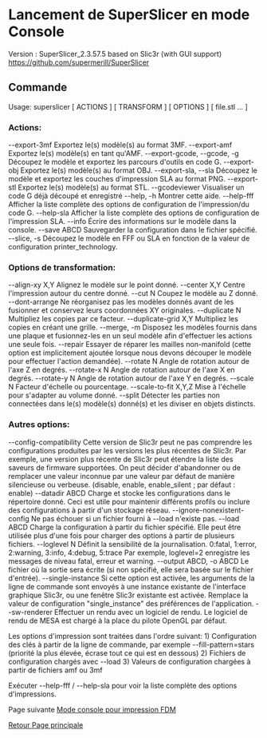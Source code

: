 # Lancement de SuperSlicer en mode Console

Version : SuperSlicer_2.3.57.5 based on Slic3r (with GUI support)
https://github.com/supermerill/SuperSlicer

## Commande 

Usage: superslicer [ ACTIONS ] [ TRANSFORM ] [ OPTIONS ] [ file.stl ... ]

### Actions:
 --export-3mf        Exportez le(s) modèle(s) au format 3MF.
 --export-amf        Exportez le(s) modèle(s) en tant qu'AMF.
 --export-gcode, --gcode, -g Découpez le modèle et exportez les parcours d'outils en code G.
 --export-obj        Exportez le(s) modèle(s) au format OBJ.
 --export-sla, --sla Découpez le modèle et exportez les couches d'impression SLA au format PNG.
 --export-stl        Exportez le(s) modèle(s) au format STL.
 --gcodeviewer       Visualiser un code G déjà découpé et enregistré
 --help, -h          Montrer cette aide.
 --help-fff          Afficher la liste complète des options de configuration de l'impression/du code G.
 --help-sla          Afficher la liste complète des options de configuration de l'impression SLA.
 --info              Écrire des informations sur le modèle dans la console.
 --save ABCD         Sauvegarder la configuration dans le fichier spécifié.
 --slice, -s         Découpez le modèle en FFF ou SLA en fonction de la valeur de configuration printer_technology.

### Options de transformation:
 --align-xy X,Y      Alignez le modèle sur le point donné.
 --center X,Y        Centre l'impression autour du centre donné.
 --cut N             Coupez le modèle au Z donné.
 --dont-arrange      Ne réorganisez pas les modèles donnés avant de les fusionner et conservez leurs coordonnées XY originales.
 --duplicate N       Multipliez les copies par ce facteur.
 --duplicate-grid X,Y        Multipliez les copies en créant une grille.
 --merge, -m         Disposez les modèles fournis dans une plaque et fusionnez-les en un seul modèle afin d'effectuer les actions une seule fois.
 --repair            Essayer de réparer les mailles non-manifold (cette option est implicitement ajoutée lorsque nous devons découper le modèle pour effectuer l'action demandée).
 --rotate N           Angle de rotation autour de l'axe Z en degrés.
 --rotate-x N        Angle de rotation autour de l'axe X en degrés.
 --rotate-y N        Angle de rotation autour de l'axe Y en degrés.
 --scale N             Facteur d'échelle ou pourcentage.
 --scale-to-fit X,Y,Z        Mise à l'échelle pour s'adapter au volume donné.
 --split             Détecter les parties non connectées dans le(s) modèle(s) donné(s) et les diviser en objets distincts.

### Autres options:
 --config-compatibility   Cette version de Slic3r peut ne pas comprendre les configurations produites par les versions les plus récentes de Slic3r. Par exemple, une version plus récente de Slic3r peut étendre la liste des saveurs de firmware supportées. On peut décider d'abandonner ou de remplacer une valeur inconnue par une valeur par défaut de manière silencieuse ou verbeuse. (disable, enable, enable_silent ; par défaut : enable)
 --datadir ABCD      Charge et stocke les configurations dans le répertoire donné. Ceci est utile pour maintenir différents profils ou inclure des configurations à partir d'un stockage réseau.
 --ignore-nonexistent-config Ne pas échouer si un fichier fourni à --load n'existe pas.
 --load ABCD         Charge la configuration à partir du fichier spécifié. Elle peut être utilisée plus d'une fois pour charger des options à partir de plusieurs fichiers.
 --loglevel N        Définit la sensibilité de la journalisation. 0:fatal, 1:error, 2:warning, 3:info, 4:debug, 5:trace Par exemple, loglevel=2 enregistre les messages de niveau fatal, erreur et warning.
 --output ABCD, -o ABCD Le fichier où la sortie sera écrite (si non spécifié, elle sera basée sur le fichier d'entrée).
 --single-instance   Si cette option est activée, les arguments de la ligne de commande sont envoyés à une instance existante de l'interface graphique Slic3r, ou une fenêtre Slic3r existante est activée. Remplace la valeur de configuration "single_instance" des préférences de l'application.
 --sw-renderer       Effectuer un rendu avec un logiciel de rendu. Le logiciel de rendu de MESA est chargé à la place du pilote OpenGL par défaut.

Les options d'impression sont traitées dans l'ordre suivant:
	1) Configuration des clés à partir de la ligne de commande, par exemple --fill-pattern=stars (priorité la plus élevée, écrase tout ce qui est en dessous)
	2) Fichiers de configuration chargés avec --load
	3) Valeurs de configuration chargées à partir de fichiers amf ou 3mf

Exécuter --help-fff / --help-sla pour voir la liste complète des options d'impressions.


Page suivante [Mode console pour impression FDM](mode_console_fff.md) 

[Retour Page principale](../superslicer.md)
